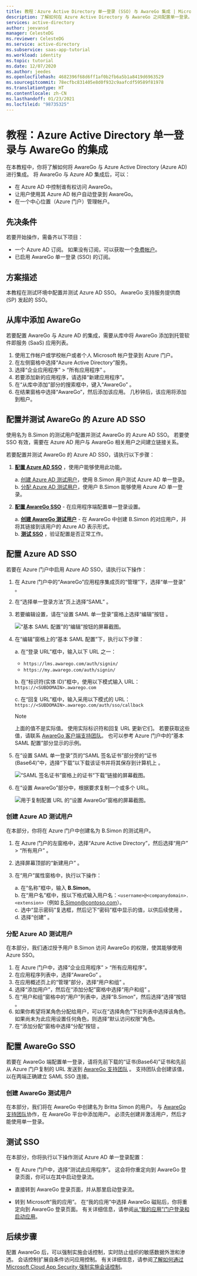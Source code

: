 ```yaml
---
title: 教程：Azure Active Directory 单一登录 (SSO) 与 AwareGo 集成 | Microsoft Docs
description: 了解如何在 Azure Active Directory 与 AwareGo 之间配置单一登录。
services: active-directory
author: jeevansd
manager: CelesteDG
ms.reviewer: CelesteDG
ms.service: active-directory
ms.subservice: saas-app-tutorial
ms.workload: identity
ms.topic: tutorial
ms.date: 12/07/2020
ms.author: jeedes
ms.openlocfilehash: 4682396f68d6ff1af0b2fb6a5b1a8419d6963529
ms.sourcegitcommit: 78ecfbc831405e8d0f932c9aafcdf59589f81978
ms.translationtype: HT
ms.contentlocale: zh-CN
ms.lasthandoff: 01/23/2021
ms.locfileid: "98735325"
---
```

# <a name="tutorial-azure-active-directory-single-sign-on-integration-with-awarego"></a>教程：Azure Active Directory 单一登录与 AwareGo 的集成

在本教程中，你将了解如何将 AwareGo 与 Azure Active Directory (Azure AD) 进行集成。 将 AwareGo 与 Azure AD 集成后，可以：

* 在 Azure AD 中控制谁有权访问 AwareGo。
* 让用户使用其 Azure AD 帐户自动登录到 AwareGo。
* 在一个中心位置（Azure 门户）管理帐户。

## <a name="prerequisites"></a>先决条件

若要开始操作，需备齐以下项目：

* 一个 Azure AD 订阅。 如果没有订阅，可以获取一个[免费帐户](https://azure.microsoft.com/free/)。
* 已启用 AwareGo 单一登录 (SSO) 的订阅。

## <a name="scenario-description"></a>方案描述

本教程在测试环境中配置并测试 Azure AD SSO。 AwareGo 支持服务提供商 (SP) 发起的 SSO。


## <a name="adding-awarego-from-the-gallery"></a>从库中添加 AwareGo

若要配置 AwareGo 与 Azure AD 的集成，需要从库中将 AwareGo 添加到托管软件即服务 (SaaS) 应用列表。

1. 使用工作帐户或学校帐户或者个人 Microsoft 帐户登录到 Azure 门户。
1. 在左侧窗格中选择“Azure Active Directory”服务。 
1. 选择“企业应用程序” > “所有应用程序”   。
1. 若要添加新的应用程序，请选择“新建应用程序”。
1. 在“从库中添加”部分的搜索框中，键入“AwareGo” 。
1. 在结果窗格中选择“AwareGo”，然后添加该应用。 几秒钟后，该应用将添加到租户。


## <a name="configure-and-test-azure-ad-sso-for-awarego"></a>配置并测试 AwareGo 的 Azure AD SSO

使用名为 B.Simon 的测试用户配置并测试 AwareGo 的 Azure AD SSO。 若要使 SSO 有效，需要在 Azure AD 用户与 AwareGo 相关用户之间建立链接关系。

若要配置并测试 AwareGo 的 Azure AD SSO，请执行以下步骤：

1. **[配置 Azure AD SSO](#configure-azure-ad-sso)** ，使用户能够使用此功能。  

    a. [创建 Azure AD 测试用户](#create-an-azure-ad-test-user)，使用 B.Simon 用户测试 Azure AD 单一登录。  
    b. [分配 Azure AD 测试用户](#assign-the-azure-ad-test-user)，使用户 B.Simon 能够使用 Azure AD 单一登录。  

1. **[配置 AwareGo SSO](#configure-awarego-sso)** - 在应用程序端配置单一登录设置。

    a. **[创建 AwareGo 测试用户](#create-an-awarego-test-user)** - 在 AwareGo 中创建 B.Simon 的对应用户，并将其链接到该用户的 Azure AD 表示形式。  
    b. **[测试 SSO](#test-sso)** ，验证配置是否正常工作。

## <a name="configure-azure-ad-sso"></a>配置 Azure AD SSO

若要在 Azure 门户中启用 Azure AD SSO，请执行以下操作：

1. 在 Azure 门户中的“AwareGo”应用程序集成页的“管理”下，选择“单一登录”  。
1. 在“选择单一登录方法”页上选择“SAML” 。
1. 若要编辑设置，请在“设置 SAML 单一登录”窗格上选择“编辑”按钮 。

   ![“基本 SAML 配置”的“编辑”按钮的屏幕截图。](common/edit-urls.png)

1. 在“编辑”窗格上的“基本 SAML 配置”下，执行以下步骤：

    a. 在“登录 URL”框中，输入以下 URL 之一：

    * `https://lms.awarego.com/auth/signin/` 
    * `https://my.awarego.com/auth/signin/`

    b. 在“标识符(实体 ID)”框中，使用以下模式输入 URL：`https://<SUBDOMAIN>.awarego.com`

    c. 在“回复 URL”框中，输入采用以下模式的 URL：`https://<SUBDOMAIN>.awarego.com/auth/sso/callback`

    > [!NOTE]
    > 上面的值不是实际值。 使用实际标识符和回复 URL 更新它们。 若要获取这些值，请联系 [AwareGo 客户端支持团队](mailto:support@awarego.com)。 也可以参考 Azure 门户中的“基本 SAML 配置”部分显示的示例。

1. 在“设置 SAML 单一登录”页的“SAML 签名证书”部分旁的“证书(Base64)”中，选择“下载”以下载该证书并将其保存到计算机上   。

    ![“SAML 签名证书”窗格上的证书“下载”链接的屏幕截图。](common/certificatebase64.png)

1. 在“设置 AwareGo”部分中，根据要求复制一个或多个 URL。

    ![用于复制配置 URL 的“设置 AwareGo”窗格的屏幕截图。](common/copy-configuration-urls.png)

### <a name="create-an-azure-ad-test-user"></a>创建 Azure AD 测试用户

在本部分，你将在 Azure 门户中创建名为 B.Simon 的测试用户。

1. 在 Azure 门户的左窗格中，选择“Azure Active Directory”，然后选择“用户” > “所有用户”  。
1. 选择屏幕顶部的“新建用户”  。
1. 在“用户”属性窗格中，执行以下操作：

   a. 在“名称”框中，输入 **B.Simon**。  
   b. 在“用户名”框中，按以下格式输入用户名：`<username>@<companydomain>.<extension>`（例如 B.Simon@contoso.com）。  
   c. 选中“显示密码”复选框，然后记下“密码”框中显示的值，以供后续使用 。  
   d. 选择“创建”  。

### <a name="assign-the-azure-ad-test-user"></a>分配 Azure AD 测试用户

在本部分，我们通过授予用户 B.Simon 访问 AwareGo 的权限，使其能够使用 Azure SSO。

1. 在 Azure 门户中，选择“企业应用程序” > “所有应用程序”。  
1. 在应用程序列表中，选择“AwareGo” 。
1. 在应用概述页上的“管理”部分，选择“用户和组” 。
1. 选择“添加用户”，然后在“添加分配”窗格中选择“用户和组”  。
1. 在“用户和组”窗格中的“用户”列表中，选择“B.Simon”，然后选择“选择”按钮   。
1. 如果你希望将某角色分配给用户，可以在“选择角色”下拉列表中选择该角色。 如果尚未为此应用设置任何角色，则选择“默认访问权限”角色。
1. 在“添加分配”窗格中选择“分配”按钮 。

## <a name="configure-awarego-sso"></a>配置 AwareGo SSO

若要在 AwareGo 端配置单一登录，请将先前下载的“证书(Base64)”证书和先前从 Azure 门户复制的 URL 发送到 [AwareGo 支持团队](mailto:support@awarego.com) 。 支持团队会创建该值，以在两端正确建立 SAML SSO 连接。

### <a name="create-an-awarego-test-user"></a>创建 AwareGo 测试用户

在本部分，我们将在 AwareGo 中创建名为 Britta Simon 的用户。 与 [AwareGo 支持团队](mailto:support@awarego.com)协作，在 AwareGo 平台中添加用户。 必须先创建并激活用户，然后才能使用单一登录。

## <a name="test-sso"></a>测试 SSO 

在本部分，你将执行以下操作测试 Azure AD 单一登录配置： 

* 在 Azure 门户中，选择“测试此应用程序”。 这会将你重定向到 AwareGo 登录页面，你可以在其中启动登录流。 

* 直接转到 AwareGo 登录页面，并从那里启动登录流。

* 转到 Microsoft“我的应用”。 在“我的应用”中选择 AwareGo 磁贴后，你将重定向到 AwareGo 登录页面。 有关详细信息，请参阅[从“我的应用”门户登录和启动应用](../user-help/my-apps-portal-end-user-access.md)。


## <a name="next-steps"></a>后续步骤

配置 AwareGo 后，可以强制实施会话控制，实时防止组织的敏感数据外泄和渗透。 会话控制扩展自条件访问应用控制。 有关详细信息，请参阅[了解如何通过 Microsoft Cloud App Security 强制实施会话控制](/cloud-app-security/proxy-deployment-any-app)。